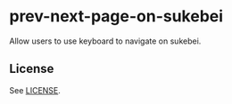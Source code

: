 # prev-next-page-on-sukebei

Allow users to use keyboard to navigate on sukebei.

## License

See [LICENSE](LICENSE).
